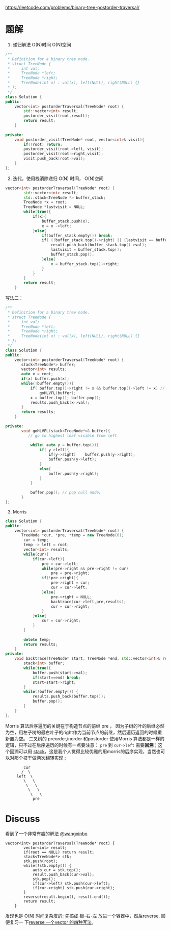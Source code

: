 
https://leetcode.com/problems/binary-tree-postorder-traversal/

# 题解
1. 递归解法  O(N)时间 O(N)空间
```cpp
/**
 * Definition for a binary tree node.
 * struct TreeNode {
 *     int val;
 *     TreeNode *left;
 *     TreeNode *right;
 *     TreeNode(int x) : val(x), left(NULL), right(NULL) {}
 * };
 */
class Solution {
public:
    vector<int> postorderTraversal(TreeNode* root) {
        std::vector<int> result;
        postorder_visit(root,result);
        return result;
    }
    
private:
    void postorder_visit(TreeNode* root, vector<int>& visit){
        if(!root) return;
        postorder_visit(root->left, visit);
        postorder_visit(root->right,visit);
        visit.push_back(root->val);
    }
};
```


2. 迭代，使用栈消除递归 O(N) 时间， O(N)空间

```c++
vector<int> postorderTraversal(TreeNode* root) {
        std::vector<int> result;
        std::stack<TreeNode *> buffer_stack;
        TreeNode *x = root;
        TreeNode *lastvisit = NULL;
        while(true){
            if(x){
                buffer_stack.push(x);
                x = x ->left;
            }else{
                if(buffer_stack.empty()) break;
                if( (!buffer_stack.top()->right) || (lastvisit == buffer_stack.top()->right)){
                    result.push_back(buffer_stack.top()->val);
                    lastvisit = buffer_stack.top();
                    buffer_stack.pop();
                }else{
                    x = buffer_stack.top()->right;
                }
            }
        }
        return result;
    }
```

写法二：

```cpp
/**
 * Definition for a binary tree node.
 * struct TreeNode {
 *     int val;
 *     TreeNode *left;
 *     TreeNode *right;
 *     TreeNode(int x) : val(x), left(NULL), right(NULL) {}
 * };
 */
class Solution {
public:
    vector<int> postorderTraversal(TreeNode* root) {
       stack<TreeNode*> buffer;
       vector<int> results;
       auto x = root;
       if(x) buffer.push(x);
       while(!buffer.empty()){
           if( buffer.top()->right != x && buffer.top()->left != x) // buffer.top() is r-brother of x
               goHLVFL(buffer);
           x = buffer.top(); buffer.pop();
           results.push_back(x->val);    
       }
       return results;
    }
       
private:
       void goHLVFL(stack<TreeNode*>& buffer){
          // go to highest leaf visible from left
           
           while( auto y = buffer.top()){
               if( y->left){
                   if(y->right)    buffer.push(y->right);
                   buffer.push(y->left);
               }
               else{
                   buffer.push(y->right);
               }
           }
           
           buffer.pop(); // pop null node;
       }
};
```


3. Morris 
```cpp
class Solution {
public:
    vector<int> postorderTraversal(TreeNode* root) {
       TreeNode *cur, *pre, *temp = new TreeNode(0);
        cur = temp;
        temp -> left = root;
        vector<int> results;
        while(cur){
            if(cur->left){
                pre = cur->left;
                while(pre->right && pre->right != cur)     
                    pre = pre->right;
                if(!pre->right){
                    pre->right = cur;
                    cur = cur->left;
                }else{
                    pre->right = NULL;
                    backtrace(cur->left,pre,results);
                    cur = cur->right;
                }
            }else{
                cur = cur->right;
            }
        }
        
        delete temp;
        return results;
    }
private:
    void backtrace(TreeNode* start, TreeNode *end, std::vector<int>& results){
        stack<int> buffer;
        while(true){
            buffer.push(start->val);
            if(start==end) break;
            start=start->right;
        }
        while(!buffer.empty()) {
            results.push_back(buffer.top());
            buffer.pop();
        }
    }
};
```

Morris 算法后序遍历的关键在于构造节点的前继 pre ，  因为子树的叶的后继必然为空，用左子树的最右叶子的right作为当前节点的前继，然后遍历返回的时候重新置为空。  二叉树的 preorder,inorder 和postorder 使用Morris  算法都是一样的逻辑，只不过在后序遍历的时候有一点要注意： `pre` 到 `cur->left` 需要**回溯**；这个回溯可以用 [stack](https://leetcode.com/problems/binary-tree-postorder-traversal/discuss/354539/0ms-beats-100-c++-Morris-Traveland-stack)，这是我个人觉得比较优雅的用morris的后序实现，当然也可以对那个枝干做两次[翻转实现](https://leetcode.com/problems/binary-tree-postorder-traversal/discuss/45550/C++-Iterative-Recursive-and-Morris-Traversal) ; 
```
        cur
       /  \
     left  \
        \   \
         \   \
          \   \
           \   \ 
            pre
```

# Discuss
看到了一个非常有趣的解法 [@wangxinbo](https://leetcode.com/problems/binary-tree-postorder-traversal/discuss/45550/C++-Iterative-Recursive-and-Morris-Traversal/44965)
```
vector<int> postorderTraversal(TreeNode* root) {
        vector<int> result;
        if(root == NULL) return result;
        stack<TreeNode*> stk;
        stk.push(root);
        while(!stk.empty()) {
            auto cur = stk.top();
            result.push_back(cur->val);
            stk.pop();
            if(cur->left) stk.push(cur->left);
            if(cur->right) stk.push(cur->right);
        }
        reverse(result.begin(), result.end());
        return result;
    }
```
发现也是 O(N) 时间复杂度的:
先搞成 根-右-左 放进一个容器中，然后reverse.
顺便复习一 下[reverse 一个vector 的四种写法](https://www.techiedelight.com/reverse-vector-cpp/)。
